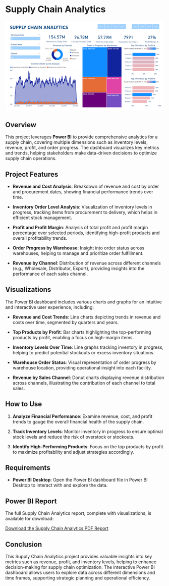 # Supply Chain Analytics

![Supply Chain Dashboard](https://github.com/YashRaj1240/Supply-Chain-Analytics/blob/bbbe616b7f73d6f2dc8ee4e0312000c27d0d2537/supply%20chain%20anlytics.png)

## Overview

This project leverages **Power BI** to provide comprehensive analytics for a supply chain, covering multiple dimensions such as inventory levels, revenue, profit, and order progress. The dashboard visualizes key metrics and trends, helping stakeholders make data-driven decisions to optimize supply chain operations.

## Project Features

- **Revenue and Cost Analysis**: Breakdown of revenue and cost by order and procurement dates, showing financial performance trends over time.
  
- **Inventory Order Level Analysis**: Visualization of inventory levels in progress, tracking items from procurement to delivery, which helps in efficient stock management.
  
- **Profit and Profit Margin**: Analysis of total profit and profit margin percentage over selected periods, identifying high-profit products and overall profitability trends.
  
- **Order Progress by Warehouse**: Insight into order status across warehouses, helping to manage and prioritize order fulfillment.
  
- **Revenue by Channel**: Distribution of revenue across different channels (e.g., Wholesale, Distributor, Export), providing insights into the performance of each sales channel.

## Visualizations

The Power BI dashboard includes various charts and graphs for an intuitive and interactive user experience, including:

- **Revenue and Cost Trends**: Line charts depicting trends in revenue and costs over time, segmented by quarters and years.
  
- **Top Products by Profit**: Bar charts highlighting the top-performing products by profit, enabling a focus on high-margin items.
  
- **Inventory Levels Over Time**: Line graphs tracking inventory in progress, helping to predict potential stockouts or excess inventory situations.
  
- **Warehouse Order Status**: Visual representation of order progress by warehouse location, providing operational insight into each facility.
  
- **Revenue by Sales Channel**: Donut charts displaying revenue distribution across channels, illustrating the contribution of each channel to total sales.

## How to Use

1. **Analyze Financial Performance**: Examine revenue, cost, and profit trends to gauge the overall financial health of the supply chain.
  
2. **Track Inventory Levels**: Monitor inventory in progress to ensure optimal stock levels and reduce the risk of overstock or stockouts.
  
3. **Identify High-Performing Products**: Focus on the top products by profit to maximize profitability and adjust strategies accordingly.

## Requirements

- **Power BI Desktop**: Open the Power BI dashboard file in Power BI Desktop to interact with and explore the data.

## Power BI Report

The full Supply Chain Analytics report, complete with visualizations, is available for download:

[Download the Supply Chain Analytics PDF Report](docs/Supply_Chain_Analytics.pdf)

## Conclusion

This Supply Chain Analytics project provides valuable insights into key metrics such as revenue, profit, and inventory levels, helping to enhance decision-making for supply chain optimization. The interactive Power BI dashboard allows users to explore data across different dimensions and time frames, supporting strategic planning and operational efficiency.
